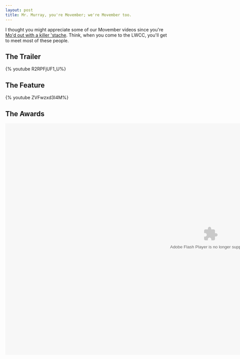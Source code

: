 ```yaml
---
layout: post
title: Mr. Murray, you're Movember; we're Movember too.
---
```

I thought you might appreciate some of our Movember videos since you're [Mo'd out with a killer 'stache](2012/11/27/it-looks-like-you-have-a-movember-stache/). Think, when you come to the LWCC, you'll get to meet most of these people.

## The Trailer
<div class="embed-container">
{% youtube R2RPFjUF1_U%}
</div>

## The Feature
<div class="embed-container">
{% youtube ZVFwzxd3I4M%}
</div>

## The Awards
<div class="embed-container">
  <object><param name="allowfullscreen" value="true"></param><param name="movie" value="https://www.facebook.com/v/10100482745640926"></param><embed src="https://www.facebook.com/v/10100482745640926" type="application/x-shockwave-flash" allowfullscreen="1" width="1280" height="720"></embed></object>
</div>
